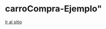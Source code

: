 # carroCompra-Ejemplo" 
[Ir al sitio](https://629d3aa27918931dd1364930--keen-nougat-53ad9c.netlify.app/)
